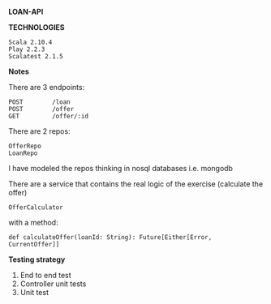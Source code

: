 **LOAN-API**

**TECHNOLOGIES**

```
Scala 2.10.4
Play 2.2.3
Scalatest 2.1.5
```

**Notes**

There are 3 endpoints:

```
POST        /loan
POST        /offer
GET         /offer/:id

```

There are 2 repos:

```
OfferRepo
LoanRepo
```
I have modeled the repos thinking in nosql databases i.e. mongodb


There are a service that contains the real logic of the exercise (calculate the offer)

```OfferCalculator```

with a method:

```def calculateOffer(loanId: String): Future[Either[Error, CurrentOffer]]```

**Testing strategy**

1. End to end test
2. Controller unit tests
3. Unit test



